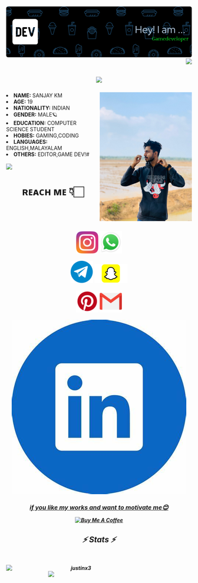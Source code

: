 ![Header](./github-header.png)
<img align="right" src="https://visitor-badge.laobi.icu/badge?page_id=zumrudu-anka.justinx3">


<h1 align="center">
<img src="https://readme-typing-svg.herokuapp.com/?lines=Hello,+guys!+👋;I+am+sanjay....;Welcome+to+my+repo!&center=true&size=30">
  </a>
</h1>

 

<div align="center">
<img src="https://github.com/spysanju/spysanju/blob/main/images/IMG-20231207-WA0133.jpg" height="350" width="250" align="right">
  </div>
<li>
 <b>NAME:</b> SANJAY KM</li>
<li>
<b>AGE:</b> 19
</li>
<li>
<b>NATIONALITY:</b> INDIAN
</li>
<li>
<b>GENDER:</b> MALE🪐
</li>
<li>
<b>EDUCATION:</b> COMPUTER SCIENCE STUDENT 
</li>
<li>
<b>HOBIES:</b> GAMING,CODING
</li>
<li>
<b>LANGUAGES:</b> ENGLISH,MALAYALAM
</li>
<li>
<b>OTHERS:</b> EDITOR,GAME DEV!#
</li>
<br>
<img src="https://paradox.ba/paradox/wp-content/uploads/2019/10/4paradox-animation-min.gif" width="160" align="left">

<br>



<h1 align="center"><b>   ʀᴇᴀᴄʜ ᴍᴇ 👇🏻</b></h1>
<br><br><br>
<h5 align="center">
 <code><a href="https://www.instagram.com/itss.sanju_/" title="Instagram Profile"><img width="60" src="images/instagram.svg"></a></code>
<code><a href="http://api.whatsapp.com/send?phone=918606312805&text=Hi%20Sanjay" title="whatsapp"><img width="60" src="images/wa.png"></a></code>
<br>
<br>
<code><a href="http://t.me/Sxnju_sxnju" title="telegram"><img width="60" src="images/tg.png"></a></code>          
<code><a href="https://www.snapchat.com/add/s_sanjus8104?share_id=Vbex_QFppaw&locale=en-IN" title="snapchat"><img width="90" src="images/sc.png"></a></code>
<br>
<br>
<code><a href="https://pin.it/0sanjaysanjus0" title="pintrest"><img width="60" src="images/pt.png"></a></code>          
<code><a href="spysanju2004@gmail.com" title="gmail"><img width="60" src="images/gm.png"></a></code>
<br>
<br>
<code><a href="" title="linkedin"><img whttps://www.linkedin.com/in/sanjay-k-m-a40614319?utm_source=share&utm_campaign=share_via&utm_content=profile&utm_medium=android_appidth="60" src="images/ln.JPEG"></a></code>

<div align="center">
<h3><b><u>if you like my works and want to motivate me😊</u></b></h3>
<a href="https://www.buymeacoffee.com/devjustin1P" target="_blank"><img src="https://cdn.buymeacoffee.com/buttons/v2/default-yellow.png" alt="Buy Me A Coffee" height="60px" width="217px" ></a>

<h2 align="center">⚡ Stats ⚡</h2>
<br>
<p align="center">
  <div align=center>
    <a href="https://github.com/denvercoder1/github-readme-streak-stats" title="Go to Source">
      <img align="left" width=390 src="https://github-readme-streak-stats.herokuapp.com/?user=spysanju&theme=react&border=61dafb&hide_border=true" alt="justinx3" />
    </a>
    <a href="https://github.com/anuraghazra/github-readme-stats" title="Go to Source">
      <img align="right" width=390 src="https://github-readme-stats.vercel.app/api?username=spysanju&show_icons=true&theme=react&border_color=61dafb&hide_border=true" />
    </a>
  </div>
  <br><br><br><br><br><br><br><br><br>
</p>
